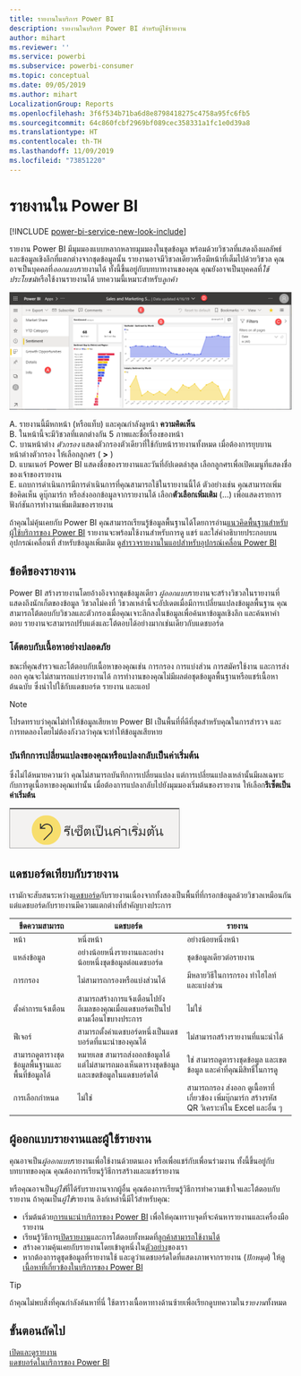 ```yaml
---
title: รายงานในบริการ Power BI
description: รายงานในบริการ Power BI สำหรับผู้ใช้รายงาน
author: mihart
ms.reviewer: ''
ms.service: powerbi
ms.subservice: powerbi-consumer
ms.topic: conceptual
ms.date: 09/05/2019
ms.author: mihart
LocalizationGroup: Reports
ms.openlocfilehash: 3f6f534b71ba6d8e8798418275c4758a95fc6fb5
ms.sourcegitcommit: 64c860fcbf2969bf089cec358331a1fc1e0d39a8
ms.translationtype: HT
ms.contentlocale: th-TH
ms.lasthandoff: 11/09/2019
ms.locfileid: "73851220"
---
```

# <a name="reports-in-power-bi"></a>รายงานใน Power BI

[!INCLUDE [power-bi-service-new-look-include](../includes/power-bi-service-new-look-include.md)]

รายงาน Power BI มีมุมมองแบบหลากหลายมุมมองในชุดข้อมูล พร้อมด้วยวิชวลที่แสดงถึงผลลัพธ์และข้อมูลเชิงลึกที่แตกต่างจากชุดข้อมูลนั้น  รายงานอาจมีวิชวลเดียวหรือมีหน้าที่เต็มไปด้วยวิชวล คุณอาจเป็นบุคคลที่*ออกแบบ*รายงานได้ ทั้งนี้ขึ้นอยู่กับบทบาทงานของคุณ คุณยังอาจเป็นบุคคลที่*ใช้ประโยชน์*หรือใช้งานรายงานได้ บทความนี้เหมาะสำหรับ*ลูกค้า*

![สกรีนช็อตของรายงาน](./media/end-user-reports/power-bi-report.png)

A. รายงานนี้มีหกหน้า (หรือแท็บ) และคุณกำลังดูหน้า **ความคิดเห็น**    
B. ในหน้านี้จะมีวิชวลที่แตกต่างกัน 5 ภาพและชื่อเรื่องของหน้า    
C. บานหน้าต่าง *ตัวกรอง* แสดงตัวกรองตัวเดียวที่ใช้กับหน้ารายงานทั้งหมด เมื่อต้องการยุบบานหน้าต่างตัวกรอง ให้เลือกลูกศร ( **>** )    
D. แบนเนอร์ Power BI แสดงชื่อของรายงานและวันที่อัปเดตล่าสุด เลือกลูกศรเพื่อเปิดเมนูที่แสดงชื่อของเจ้าของรายงาน    
E. แถบการดำเนินการมีการดำเนินการที่คุณสามารถใช้ในรายงานนี้ได้  ตัวอย่างเช่น คุณสามารถเพิ่มข้อคิดเห็น ดูบุ๊กมาร์ก หรือส่งออกข้อมูลจากรายงานได้  เลือก**ตัวเลือกเพิ่มเติม** (...) เพื่อแสดงรายการฟังก์ชันการทำงานเพิ่มเติมของรายงาน    

ถ้าคุณไม่คุ้นเคยกับ Power BI คุณสามารถเรียนรู้ข้อมูลพื้นฐานได้โดยการอ่าน[แนวคิดพื้นฐานสำหรับผู้ใช้บริการของ Power BI](end-user-basic-concepts.md) รายงานจะพร้อมใช้งานสำหรับการดู แชร์ และใส่คำอธิบายประกอบบนอุปกรณ์เคลื่อนที่ สำหรับข้อมูลเพิ่มเติม ดู[สำรวจรายงานในแอปสำหรับอุปกรณ์เคลื่อน Power BI](mobile/mobile-reports-in-the-mobile-apps.md)

## <a name="advantages-of-reports"></a>ข้อดีของรายงาน

Power BI สร้างรายงานโดยอ้างอิงจากชุดข้อมูลเดียว *ผู้ออกแบบ*รายงานจะสร้างวิชวลในรายงานที่แสดงถึงนักเก็ตของข้อมูล วิชวลไม่คงที่  วิชวลเหล่านี้จะอัปเดตเมื่อมีการเปลี่ยนแปลงข้อมูลพื้นฐาน คุณสามารถโต้ตอบกับวิชวลและตัวกรองเมื่อคุณเจาะลึกลงในข้อมูลเพื่อค้นหาข้อมูลเชิงลึก และค้นหาคำตอบ รายงานจะสามารถปรับแต่งและโต้ตอบได้อย่างมากเช่นเดียวกับแดชบอร์ด

### <a name="safely-interact-with-content"></a>โต้ตอบกับเนื้อหาอย่างปลอดภัย

ขณะที่คุณสำรวจและโต้ตอบกับเนื้อหาของคุณเช่น การกรอง การแบ่งส่วน การสมัครใช้งาน และการส่งออก คุณจะไม่สามารถแบ่งรายงานได้ การทำงานของคุณไม่มีผลต่อชุดข้อมูลพื้นฐานหรือแชร์เนื้อหาต้นฉบับ ซึ่งนำไปใช้กับแดชบอร์ด รายงาน และแอป

> [!NOTE]
> โปรดทราบว่าคุณไม่ทำให้ข้อมูลเสียหาย Power BI เป็นพื้นที่ที่ดีที่สุดสำหรับคุณในการสำรวจ และการทดลองโดยไม่ต้องกังวลว่าคุณจะทำให้ข้อมูลเสียหาย

### <a name="save-your-changes-or-revert-to-the-default-settings"></a>บันทึกการเปลี่ยนแปลงของคุณหรือแปลงกลับเป็นค่าเริ่มต้น

ซึ่งไม่ได้หมายความว่า คุณไม่สามารถบันทึกการเปลี่ยนแปลง แต่การเปลี่ยนแปลงเหล่านั้นมีผลเฉพาะกับการดูเนื้อหาของคุณเท่านั้น เมื่อต้องการแปลงกลับไปยังมุมมองเริ่มต้นของรายงาน ให้เลือก**รีเซ็ตเป็นค่าเริ่มต้น**

![สกรีนช็อตของไอคอน ย้อนกลับไปเป็นค่าเริ่มต้น](./media/end-user-reports/power-bi-reset.png)

## <a name="dashboards-versus-reports"></a>แดชบอร์ดเทียบกับรายงาน

เรามักจะสับสนระหว่าง[แดชบอร์ด](end-user-dashboards.md)กับรายงานเนื่องจากทั้งสองเป็นพื้นที่ที่กรอกข้อมูลด้วยวิชวลเหมือนกัน แต่แดชบอร์ดกับรายงานมีความแตกต่างที่สำคัญบางประการ  

| **ขีดความสามารถ** | **แดชบอร์ด** | **รายงาน** |
| --- | --- | --- |
| หน้า |หนึ่งหน้า |อย่างน้อยหนึ่งหน้า |
| แหล่งข้อมูล |อย่างน้อยหนึ่งรายงานและอย่างน้อยหนึ่งชุดข้อมูลต่อแดชบอร์ด |ชุดข้อมูลเดียวต่อรายงาน |
| การกรอง |ไม่สามารถกรองหรือแบ่งส่วนได้ |มีหลายวิธีในการกรอง ทำไฮไลท์ และแบ่งส่วน |
| ตั้งค่าการแจ้งเตือน |สามารถสร้างการแจ้งเตือนไปยังอีเมลของคุณเมื่อแดชบอร์ดเป็นไปตามเงื่อนไขบางประการ |ไม่ใช่ |
| ฟีเจอร์ |สามารถตั้งค่าแดชบอร์ดหนึ่งเป็นแดชบอร์ดที่แนะนำของคุณได้ |ไม่สามารถสร้างรายงานที่แนะนำได้ |
| สามารถดูตารางชุดข้อมูลพื้นฐานและพื้นที่ข้อมูลได้ |หมายเลข สามารถส่งออกข้อมูลได้ แต่ไม่สามารถมองเห็นตารางชุดข้อมูลและเขตข้อมูลในแดชบอร์ดได้ |ใช่ สามารถดูตารางชุดข้อมูล และเขตข้อมูล และค่าที่คุณมีสิทธิ์ในการดู |
| การเลือกกำหนด |ไม่ใช่  |สามารถกรอง ส่งออก ดูเนื้อหาที่เกี่ยวข้อง เพิ่มบุ๊กมาร์ก สร้างรหัส QR วิเคราะห์ใน Excel และอื่น ๆ |

<!--| Available in Power BI Desktop |No |Yes, can create and view reports in Desktop |
| Pinning |Can pin existing visuals (tiles) only from current dashboard to your other dashboards |Can pin visuals (as tiles) to any of your dashboards. Can pin entire report pages to any of your dashboards. | -->

## <a name="report-designers-and-report-consumers"></a>ผู้ออกแบบรายงานและผู้ใช้รายงาน

คุณอาจเป็น*ผู้ออกแบบ*รายงานเพื่อใช้งานด้วยตนเอง หรือเพื่อแชร์กับเพื่อนร่วมงาน ทั้งนี้ขึ้นอยู่กับบทบาทของคุณ คุณต้องการเรียนรู้วิธีการสร้างและแชร์รายงาน

หรือคุณอาจเป็น*ผู้ใช้*ที่ได้รับรายงานจากผู้อื่น คุณต้องการเรียนรู้วิธีการทำความเข้าใจและโต้ตอบกับรายงาน ถ้าคุณเป็น*ผู้ใช้*รายงาน ลิงก์เหล่านี้มีไว้สำหรับคุณ:

* เริ่มต้นด้วย[การแนะนำบริการของ Power BI](end-user-basic-concepts.md) เพื่อให้คุณทราบจุดที่จะค้นหารายงานและเครื่องมือรายงาน
* เรียนรู้วิธีการ[เปิดรายงาน](end-user-report-open.md)และการโต้ตอบทั้งหมดที่[ลูกค้าสามารถใช้งานได้](end-user-reading-view.md)
* สร้างความคุ้นเคยกับรายงานโดยเข้าดูหนึ่งใน[ตัวอย่าง](../sample-tutorial-connect-to-the-samples.md)ของเรา  
* หากต้องการดูชุดข้อมูลที่รายงานใช้ และดูว่าแดชบอร์ดใดที่แสดงภาพจากรายงาน (*ปักหมุด*) ให้[ดูเนื้อหาที่เกี่ยวข้องในบริการของ Power BI](end-user-related.md)

> [!TIP]
> ถ้าคุณไม่พบสิ่งที่คุณกำลังค้นหาที่นี่ ใช้ตารางเนื้อหาทางด้านซ้ายเพื่อเรียกดูบทความใน*รายงาน*ทั้งหมด

## <a name="next-steps"></a>ขั้นตอนถัดไป

[เปิดและดูรายงาน](end-user-report-open.md)    
[แดชบอร์ดในบริการของ Power BI](end-user-dashboards.md)